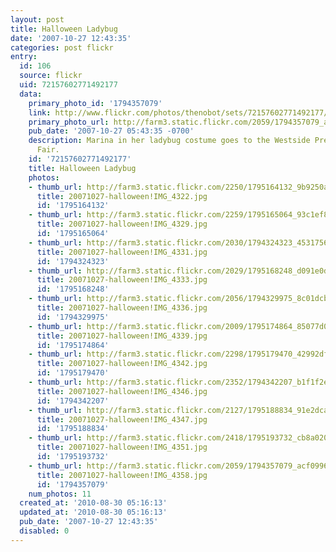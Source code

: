 ```yaml
---
layout: post
title: Halloween Ladybug
date: '2007-10-27 12:43:35'
categories: post flickr
entry:
  id: 106
  source: flickr
  uid: 72157602771492177
  data:
    primary_photo_id: '1794357079'
    link: http://www.flickr.com/photos/thenobot/sets/72157602771492177/
    primary_photo_url: http://farm3.static.flickr.com/2059/1794357079_acf0996a75_m.jpg
    pub_date: '2007-10-27 05:43:35 -0700'
    description: Marina in her ladybug costume goes to the Westside Preschool Halloween
      Fair.
    id: '72157602771492177'
    title: Halloween Ladybug
    photos:
    - thumb_url: http://farm3.static.flickr.com/2250/1795164132_9b9250a2de_s.jpg
      title: 20071027-halloween!IMG_4322.jpg
      id: '1795164132'
    - thumb_url: http://farm3.static.flickr.com/2259/1795165064_93c1ef8a54_s.jpg
      title: 20071027-halloween!IMG_4329.jpg
      id: '1795165064'
    - thumb_url: http://farm3.static.flickr.com/2030/1794324323_4531756bce_s.jpg
      title: 20071027-halloween!IMG_4331.jpg
      id: '1794324323'
    - thumb_url: http://farm3.static.flickr.com/2029/1795168248_d091e0d125_s.jpg
      title: 20071027-halloween!IMG_4333.jpg
      id: '1795168248'
    - thumb_url: http://farm3.static.flickr.com/2056/1794329975_8c01dcbb68_s.jpg
      title: 20071027-halloween!IMG_4336.jpg
      id: '1794329975'
    - thumb_url: http://farm3.static.flickr.com/2009/1795174864_85077d0ea0_s.jpg
      title: 20071027-halloween!IMG_4339.jpg
      id: '1795174864'
    - thumb_url: http://farm3.static.flickr.com/2298/1795179470_42992df01b_s.jpg
      title: 20071027-halloween!IMG_4342.jpg
      id: '1795179470'
    - thumb_url: http://farm3.static.flickr.com/2352/1794342207_b1f1f2e881_s.jpg
      title: 20071027-halloween!IMG_4346.jpg
      id: '1794342207'
    - thumb_url: http://farm3.static.flickr.com/2127/1795188834_91e2dca615_s.jpg
      title: 20071027-halloween!IMG_4347.jpg
      id: '1795188834'
    - thumb_url: http://farm3.static.flickr.com/2418/1795193732_cb8a020cf3_s.jpg
      title: 20071027-halloween!IMG_4351.jpg
      id: '1795193732'
    - thumb_url: http://farm3.static.flickr.com/2059/1794357079_acf0996a75_s.jpg
      title: 20071027-halloween!IMG_4358.jpg
      id: '1794357079'
    num_photos: 11
  created_at: '2010-08-30 05:16:13'
  updated_at: '2010-08-30 05:16:13'
  pub_date: '2007-10-27 12:43:35'
  disabled: 0
---
```


